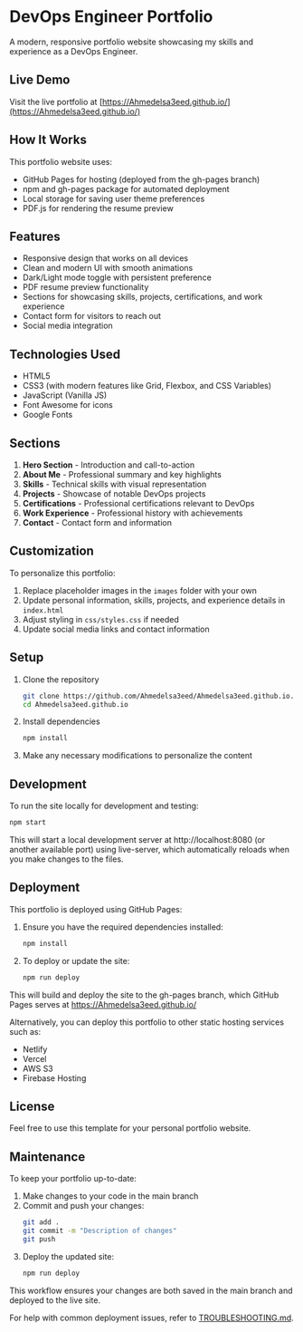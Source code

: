 # DevOps Engineer Portfolio

A modern, responsive portfolio website showcasing my skills and experience as a DevOps Engineer.

## Live Demo

Visit the live portfolio at [https://Ahmedelsa3eed.github.io/](https://Ahmedelsa3eed.github.io/)

## How It Works

This portfolio website uses:
- GitHub Pages for hosting (deployed from the gh-pages branch)
- npm and gh-pages package for automated deployment
- Local storage for saving user theme preferences
- PDF.js for rendering the resume preview

## Features

- Responsive design that works on all devices
- Clean and modern UI with smooth animations
- Dark/Light mode toggle with persistent preference
- PDF resume preview functionality
- Sections for showcasing skills, projects, certifications, and work experience
- Contact form for visitors to reach out
- Social media integration

## Technologies Used

- HTML5
- CSS3 (with modern features like Grid, Flexbox, and CSS Variables)
- JavaScript (Vanilla JS)
- Font Awesome for icons
- Google Fonts

## Sections

1. **Hero Section** - Introduction and call-to-action
2. **About Me** - Professional summary and key highlights
3. **Skills** - Technical skills with visual representation
4. **Projects** - Showcase of notable DevOps projects
5. **Certifications** - Professional certifications relevant to DevOps
6. **Work Experience** - Professional history with achievements
7. **Contact** - Contact form and information

## Customization

To personalize this portfolio:

1. Replace placeholder images in the `images` folder with your own
2. Update personal information, skills, projects, and experience details in `index.html`
3. Adjust styling in `css/styles.css` if needed
4. Update social media links and contact information

## Setup

1. Clone the repository
   ```bash
   git clone https://github.com/Ahmedelsa3eed/Ahmedelsa3eed.github.io.git
   cd Ahmedelsa3eed.github.io
   ```

2. Install dependencies
   ```bash
   npm install
   ```

3. Make any necessary modifications to personalize the content

## Development

To run the site locally for development and testing:

```bash
npm start
```

This will start a local development server at http://localhost:8080 (or another available port) using live-server, which automatically reloads when you make changes to the files.

## Deployment

This portfolio is deployed using GitHub Pages:

1. Ensure you have the required dependencies installed:
   ```bash
   npm install
   ```

2. To deploy or update the site:
   ```bash
   npm run deploy
   ```

This will build and deploy the site to the gh-pages branch, which GitHub Pages serves at https://Ahmedelsa3eed.github.io/

Alternatively, you can deploy this portfolio to other static hosting services such as:
- Netlify
- Vercel
- AWS S3
- Firebase Hosting

## License

Feel free to use this template for your personal portfolio website.

## Maintenance

To keep your portfolio up-to-date:

1. Make changes to your code in the main branch
2. Commit and push your changes:
   ```bash
   git add .
   git commit -m "Description of changes"
   git push
   ```
3. Deploy the updated site:
   ```bash
   npm run deploy
   ```

This workflow ensures your changes are both saved in the main branch and deployed to the live site.

For help with common deployment issues, refer to [TROUBLESHOOTING.md](TROUBLESHOOTING.md).
